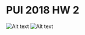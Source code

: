# PUI 2018 HW 2

![Alt text](PUI2018_wyw238/HW1_wyw238/image/1.png)
![Alt text](PUI2018_wyw238/PUI2018_wyw238/HW1_wyw238/image/2.png)
